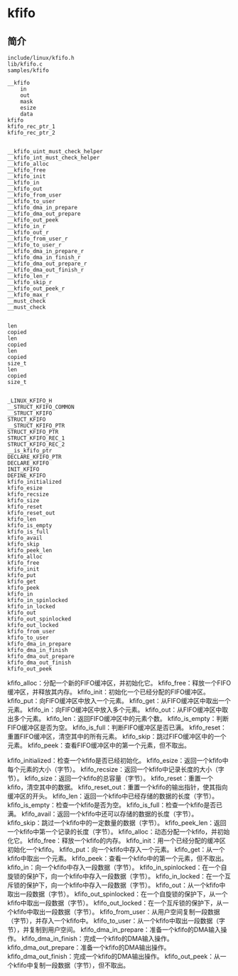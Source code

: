 # kfifo

## 简介

```text
include/linux/kfifo.h
lib/kfifo.c
samples/kfifo
```



```text
__kfifo
    in
    out
    mask
    esize
    data
kfifo
kfifo_rec_ptr_1
kfifo_rec_ptr_2


__kfifo_uint_must_check_helper
__kfifo_int_must_check_helper
__kfifo_alloc
__kfifo_free
__kfifo_init
__kfifo_in
__kfifo_out
__kfifo_from_user
__kfifo_to_user
__kfifo_dma_in_prepare
__kfifo_dma_out_prepare
__kfifo_out_peek
__kfifo_in_r
__kfifo_out_r
__kfifo_from_user_r
__kfifo_to_user_r
__kfifo_dma_in_prepare_r
__kfifo_dma_in_finish_r
__kfifo_dma_out_prepare_r
__kfifo_dma_out_finish_r
__kfifo_len_r
__kfifo_skip_r
__kfifo_out_peek_r
__kfifo_max_r
__must_check
__must_check


len
copied
len
copied
len
copied
size_t
len
copied
size_t


_LINUX_KFIFO_H
__STRUCT_KFIFO_COMMON
__STRUCT_KFIFO
STRUCT_KFIFO
__STRUCT_KFIFO_PTR
STRUCT_KFIFO_PTR
STRUCT_KFIFO_REC_1
STRUCT_KFIFO_REC_2
__is_kfifo_ptr
DECLARE_KFIFO_PTR
DECLARE_KFIFO
INIT_KFIFO
DEFINE_KFIFO
kfifo_initialized
kfifo_esize
kfifo_recsize
kfifo_size
kfifo_reset
kfifo_reset_out
kfifo_len
kfifo_is_empty
kfifo_is_full
kfifo_avail
kfifo_skip
kfifo_peek_len
kfifo_alloc
kfifo_free
kfifo_init
kfifo_put
kfifo_get
kfifo_peek
kfifo_in
kfifo_in_spinlocked
kfifo_in_locked
kfifo_out
kfifo_out_spinlocked
kfifo_out_locked
kfifo_from_user
kfifo_to_user
kfifo_dma_in_prepare
kfifo_dma_in_finish
kfifo_dma_out_prepare
kfifo_dma_out_finish
kfifo_out_peek
```


kfifo_alloc：分配一个新的FIFO缓冲区，并初始化它。
kfifo_free：释放一个FIFO缓冲区，并释放其内存。
kfifo_init：初始化一个已经分配的FIFO缓冲区。
kfifo_put：向FIFO缓冲区中放入一个元素。
kfifo_get：从FIFO缓冲区中取出一个元素。
kfifo_in：向FIFO缓冲区中放入多个元素。
kfifo_out：从FIFO缓冲区中取出多个元素。
kfifo_len：返回FIFO缓冲区中的元素个数。
kfifo_is_empty：判断FIFO缓冲区是否为空。
kfifo_is_full：判断FIFO缓冲区是否已满。
kfifo_reset：重置FIFO缓冲区，清空其中的所有元素。
kfifo_skip：跳过FIFO缓冲区中的一个元素。
kfifo_peek：查看FIFO缓冲区中的第一个元素，但不取出。


kfifo_initialized：检查一个kfifo是否已经初始化。
kfifo_esize：返回一个kfifo中每个元素的大小（字节）。
kfifo_recsize：返回一个kfifo中记录长度的大小（字节）。
kfifo_size：返回一个kfifo的总容量（字节）。
kfifo_reset：重置一个kfifo，清空其中的数据。
kfifo_reset_out：重置一个kfifo的输出指针，使其指向缓冲区的开头。
kfifo_len：返回一个kfifo中已经存储的数据的长度（字节）。
kfifo_is_empty：检查一个kfifo是否为空。
kfifo_is_full：检查一个kfifo是否已满。
kfifo_avail：返回一个kfifo中还可以存储的数据的长度（字节）。
kfifo_skip：跳过一个kfifo中的一定数量的数据（字节）。
kfifo_peek_len：返回一个kfifo中第一个记录的长度（字节）。
kfifo_alloc：动态分配一个kfifo，并初始化它。
kfifo_free：释放一个kfifo的内存。
kfifo_init：用一个已经分配的缓冲区初始化一个kfifo。
kfifo_put：向一个kfifo中存入一个元素。
kfifo_get：从一个kfifo中取出一个元素。
kfifo_peek：查看一个kfifo中的第一个元素，但不取出。
kfifo_in：向一个kfifo中存入一段数据（字节）。
kfifo_in_spinlocked：在一个自旋锁的保护下，向一个kfifo中存入一段数据（字节）。
kfifo_in_locked：在一个互斥锁的保护下，向一个kfifo中存入一段数据（字节）。
kfifo_out：从一个kfifo中取出一段数据（字节）。
kfifo_out_spinlocked：在一个自旋锁的保护下，从一个kfifo中取出一段数据（字节）。
kfifo_out_locked：在一个互斥锁的保护下，从一个kfifo中取出一段数据（字节）。
kfifo_from_user：从用户空间复制一段数据（字节），并存入一个kfifo中。
kfifo_to_user：从一个kfifo中取出一段数据（字节），并复制到用户空间。
kfifo_dma_in_prepare：准备一个kfifo的DMA输入操作。
kfifo_dma_in_finish：完成一个kfifo的DMA输入操作。
kfifo_dma_out_prepare：准备一个kfifo的DMA输出操作。
kfifo_dma_out_finish：完成一个kfifo的DMA输出操作。
kfifo_out_peek：从一个kfifo中复制一段数据（字节），但不取出。
